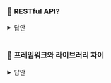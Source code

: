 ### 📌 RESTful API?

<details>
   <summary> 답안 </summary>
<br />

- REST는 HTTP 프로토콜을 통해 API를 설계하기 위한 아키텍처 스타일입니다. REST API 설계시 가장 중요한 규칙은
  URI는 정보의 자원만 표현해야 하며, 자원의 상태와 행위는 HTTP Method에 명시하는걸 의미합니다.
   </details>
<br>

### 📌 프레임워크와 라이브러리 차이

<details>
   <summary> 답안 </summary>
<br />

- 프레임워크와 라이브러리의 가장 큰 차이점은 누가 애플리케이션의 흐름을 제어하는가에 있습니다. <br>
  라이브러리를 사용할 때는 개발자가 애플리케이션의 흐름을 제어하며 필요한 라이브러리의 함수나 메서드를 호출합니다.
  반면 프레임워크는 애플리케이션의 구조, 틀을 제공하며 개발을 위한 기본적인 형태와 필수 요소를 포함하고있어 개발자는 프레임워크가 정한 규칙과 구조 내에서 개발을 진행합니다. <br>
   </details>
<br>
